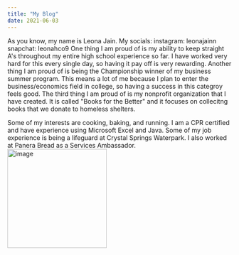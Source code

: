 ```yaml
---
title: "My Blog"
date: 2021-06-03
---
```

As you know, my name is Leona Jain. 
My socials: 
instagram: leonajainn
snapchat: leonahco9
One thing I am proud of is my ability to keep straight A's throughout my entire high school experience so far. I have worked very hard for this every single day,
so having it pay off is very rewarding. Another thing I am proud of is being the Championship winner of my business summer program. This means a lot of me 
because I plan to enter the business/economics field in college, so having a success in this categroy feels good. The third thing I am proud of is my nonprofit organization that I have created. It is called "Books for the Better" and it focuses on collecitng books that we donate to homeless shelters. 

Some of my interests are cooking, baking, and running. I am a CPR certified and have experience using Microsoft Excel and Java. Some of my job experience is 
being a lifeguard at Crystal Springs Waterpark. I also worked at Panera Bread as a Services Ambassador. 
<img width="223" alt="image" src="https://user-images.githubusercontent.com/85312350/120722499-cf31f780-c49d-11eb-9cdd-a4bf8f64ff1e.png">
